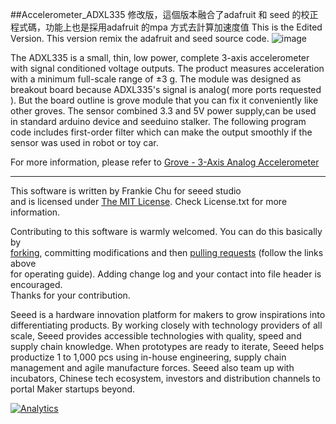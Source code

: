 ##Accelerometer_ADXL335
修改版，這個版本融合了adafruit 和 seed 的校正程式碼，功能上也是採用adafruit 的mpa 方式去計算加速度值
This is the Edited Version.
This version remix the adafruit and seed source code.
![image](http://www.seeedstudio.com/wiki/images/4/49/Grove_-_3-axis_Analog_Accelerometer_photo.JPG)

The ADXL335 is a small, thin, low power, complete 3-axis accelerometer with signal conditioned voltage outputs. The product measures acceleration with a minimum full-scale range of ±3 g.
The module was designed as breakout board because ADXL335's signal is analog( more ports requested ). But the board outline is grove module that you can fix it conveniently like other groves. The sensor combined 3.3 and 5V power supply,can be used in standard arduino device and seeduino stalker. The following program code includes first-order filter which can make the output smoothly if the sensor was used in robot or toy car.

For more information, please refer to [Grove - 3-Axis Analog Accelerometer](http://www.seeedstudio.com/wiki/Grove_-_3-Axis_Analog_Accelerometer)

----
This software is written by Frankie Chu for seeed studio<br>
and is licensed under [The MIT License](http://opensource.org/licenses/mit-license.php). Check License.txt for more information.<br>

Contributing to this software is warmly welcomed. You can do this basically by<br>
[forking](https://help.github.com/articles/fork-a-repo), committing modifications and then [pulling requests](https://help.github.com/articles/using-pull-requests) (follow the links above<br>
for operating guide). Adding change log and your contact into file header is encouraged.<br>
Thanks for your contribution.

Seeed is a hardware innovation platform for makers to grow inspirations into differentiating products. By working closely with technology providers of all scale, Seeed provides accessible technologies with quality, speed and supply chain knowledge. When prototypes are ready to iterate, Seeed helps productize 1 to 1,000 pcs using in-house engineering, supply chain management and agile manufacture forces. Seeed also team up with incubators, Chinese tech ecosystem, investors and distribution channels to portal Maker startups beyond.




[![Analytics](https://ga-beacon.appspot.com/UA-46589105-3/Accelerometer_ADXL335)](https://github.com/igrigorik/ga-beacon)
